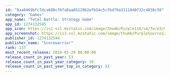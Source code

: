 ```yaml
---
id: "9aa0469bfc7dca680cf6fa8aa85129b2efb54c5cfbd79a3111840f32c4038c50"
category: "Games"
app_name: "Total Battle: Strategy Game"
app_id: 1274132545
app_icon: https://is1-ssl.mzstatic.com/image/thumb/Purple116/v4/fe/e3/8f/fee38ff6-5c93-23a7-109e-df152ce70a03/AppIcon-0-0-1x_U007emarketing-0-0-0-4-0-0-sRGB-0-0-0-GLES2_U002c0-512MB-85-220-0-0.png/1024x1024bb.png
app_screenshot: https://is1-ssl.mzstatic.com/image/thumb/PurpleSource126/v4/ea/0f/87/ea0f8762-e3f6-5084-d3f7-d58798a400d2/c807bf06-981a-4987-b2c1-c278ac86ae7e_v211022_new_plate_1242x2688_2.jpg/1242x2688bb.png
publisher_id: 1274132544
publisher_name: "Scorewarrior"
rank: 137
most_recent_release: 2024-01-29 00:00:00
release_count_in_past_year: 53
release_count_in_past_year_category: 19
release_count_in_past_year_top_in_category: 33
---
```

